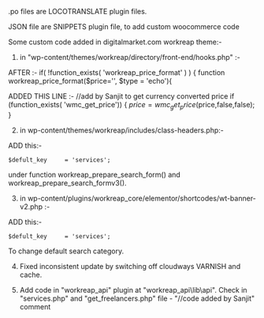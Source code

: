 .po files are LOCOTRANSLATE plugin files.

JSON file are SNIPPETS plugin file, to add custom woocommerce code


Some custom code added in digitalmarket.com workreap theme:-

1. in "wp-content/themes/workreap/directory/front-end/hooks.php" :-

AFTER :-
if( !function_exists(  'workreap_price_format' ) ) {
	function workreap_price_format($price='', $type = 'echo'){

ADDED THIS LINE :-
//add by Sanjit to get currency converted price
if (function_exists( 'wmc_get_price')) {
	$price = wmc_get_price($price,false,false);
	}

2. in wp-content/themes/workreap/includes/class-headers.php:-

ADD this:-

	$defult_key		= 'services';

under function workreap_prepare_search_form() and workreap_prepare_search_formv3().

3. in wp-content/plugins/workreap_core/elementor/shortcodes/wt-banner-v2.php :-

ADD this:-

	$defult_key		= 'services';

To change default search category.

4. Fixed inconsistent update by switching off cloudways VARNISH and cache.

5. Add code in "workreap_api" plugin at "workreap_api\lib\api". Check in "services.php" and "get_freelancers.php" file - "//code added by Sanjit" comment
